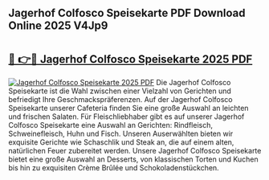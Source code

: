 ## Jagerhof Colfosco Speisekarte PDF Download Online 2025 V4Jp9

# <h2><a href="http://gcah9u.nevu.top/?p=Jagerhof+Colfosco+Speisekarte">🔗 👉🔴 Jagerhof Colfosco Speisekarte 2025 PDF</a></h2>

[![Jagerhof Colfosco Speisekarte 2025 PDF](https://i.imgur.com/dBaPXMq.png)](http://gcah9u.nevu.top/?p=Jagerhof+Colfosco+Speisekarte)
Die Jagerhof Colfosco Speisekarte ist die Wahl zwischen einer Vielzahl von Gerichten und befriedigt Ihre Geschmackspräferenzen. Auf der Jagerhof Colfosco Speisekarte unserer Cafeteria finden Sie eine große Auswahl an leichten und frischen Salaten. Für Fleischliebhaber gibt es auf unserer Jagerhof Colfosco Speisekarte eine Auswahl an Gerichten: Rindfleisch, Schweinefleisch, Huhn und Fisch. Unseren Auserwählten bieten wir exquisite Gerichte wie Schaschlik und Steak an, die auf einem alten, natürlichen Feuer zubereitet werden. Unsere Jagerhof Colfosco Speisekarte bietet eine große Auswahl an Desserts, von klassischen Torten und Kuchen bis hin zu exquisiten Crème Brûlée und Schokoladenstückchen.
